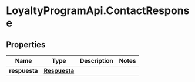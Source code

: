 # LoyaltyProgramApi.ContactResponse

## Properties
Name | Type | Description | Notes
------------ | ------------- | ------------- | -------------
**respuesta** | [**Respuesta**](Respuesta.md) |  | 


